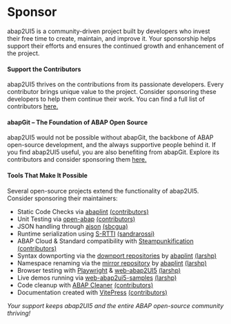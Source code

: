 # Sponsor

abap2UI5 is a community-driven project built by developers who invest their free time to create, maintain, and improve it. Your sponsorship helps support their efforts and ensures the continued growth and enhancement of the project.

#### Support the Contributors
abap2UI5 thrives on the contributions from its passionate developers. Every contributor brings unique value to the project. Consider sponsoring these developers to help them continue their work. You can find a full list of contributors [here.](https://github.com/abap2UI5/abap2UI5/graphs/contributors)

#### abapGit – The Foundation of ABAP Open Source
abap2UI5 would not be possible without abapGit, the backbone of ABAP open-source development, and the always supportive people behind it. If you find abap2UI5 useful, you are also benefiting from abapGit. Explore its contributors and consider sponsoring them [here.](https://abapgit.org/sponsor.html)

#### Tools That Make It Possible
Several open-source projects extend the functionality of abap2UI5. Consider sponsoring their maintainers:
* Static Code Checks via [abaplint](https://abaplint.org/) [(contributors)](https://github.com/abaplint/abaplint/graphs/contributors) 
* Unit Testing via [open-abap](https://github.com/open-abap) [(contributors)](https://github.com/open-abap/open-abap-core/graphs/contributors) 
* JSON handling through [ajson](https://github.com/sbcgua/ajson) [(sbcgua)](https://github.com/sbcgua)
* Runtime serialization using [S-RTTI](https://github.com/sandraros/S-RTTI) [(sandrarossi)](https://github.com/sandraros)
* ABAP Cloud & Standard compatibility with [Steampunkification](https://github.com/heliconialabs/steampunkification) [(contributors)](https://github.com/heliconialabs/steampunkification/graphs/contributors)
* Syntax downporting via the [downport repositories](https://github.com/abap2UI5-downports) by [abaplint](https://abaplint.org/) [(larshp)](https://github.com/larshp)
* Namespace renaming via the [mirror repository](https://github.com/abap2UI5/abap2UI5-mirror-renamed) by [abaplint](https://abaplint.org/) [(larshp)](https://github.com/larshp)
* Browser testing with [Playwright](https://playwright.dev/) & [web-abap2UI5](https://github.com/abap2UI5/abap2UI5-web) [(larshp)](https://github.com/larshp)
* Live demos running via [web-abap2ui5-samples](https://github.com/abap2UI5/web-abap2ui5-samples) [(larshp)](https://github.com/larshp)
* Code cleanup with [ABAP Cleaner](https://github.com/SAP/abap-cleaner) [(contributors)](https://github.com/SAP/abap-cleaner/graphs/contributors)
* Documentation created with [VitePress](https://vitepress.dev/) [(contributors)](https://github.com/vuejs/vitepress/graphs/contributors)

_Your support keeps abap2UI5 and the entire ABAP open-source community thriving!_
